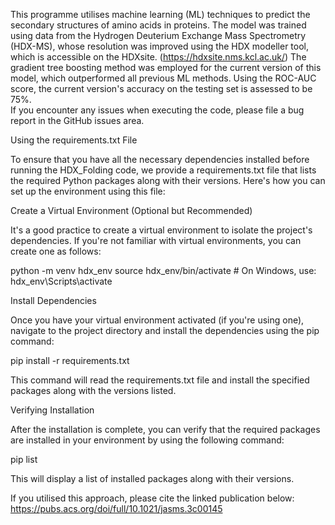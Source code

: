 This programme utilises machine learning (ML) techniques to predict the secondary structures of amino acids in proteins. The model was trained using data from the Hydrogen Deuterium Exchange Mass Spectrometry (HDX-MS), whose resolution was improved using the HDX modeller tool, which is accessible on the HDXsite. (https://hdxsite.nms.kcl.ac.uk/) The gradient tree boosting method was employed for the current version of this model, which outperformed all previous ML methods. Using the ROC-AUC score, the current version's accuracy on the testing set is assessed to be 75%.<br >
If you encounter any issues when executing the code, please file a bug report in the GitHub issues area.<br>

Using the requirements.txt File

To ensure that you have all the necessary dependencies installed before running the HDX_Folding code, we provide a requirements.txt file that lists the required Python packages along with their versions. Here's how you can set up the environment using this file:

Create a Virtual Environment (Optional but Recommended)

It's a good practice to create a virtual environment to isolate the project's dependencies. If you're not familiar with virtual environments, you can create one as follows:

    
python -m venv hdx_env
source hdx_env/bin/activate  # On Windows, use: hdx_env\Scripts\activate

Install Dependencies

Once you have your virtual environment activated (if you're using one), navigate to the project directory and install the dependencies using the pip command:

pip install -r requirements.txt

This command will read the requirements.txt file and install the specified packages along with the versions listed.

Verifying Installation

After the installation is complete, you can verify that the required packages are installed in your environment by using the following command:

pip list

This will display a list of installed packages along with their versions. <be>

If you utilised this approach, please cite the linked publication below: <br>
https://pubs.acs.org/doi/full/10.1021/jasms.3c00145
